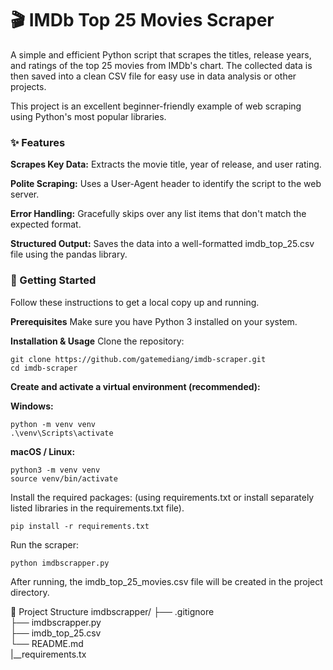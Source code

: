 
# 🎬 IMDb Top 25 Movies Scraper
A simple and efficient Python script that scrapes the titles, release years, and ratings of the top 25 movies from IMDb's chart. The collected data is then saved into a clean CSV file for easy use in data analysis or other projects.

This project is an excellent beginner-friendly example of web scraping using Python's most popular libraries.

### ✨ Features
**Scrapes Key Data:** Extracts the movie title, year of release, and user rating.

**Polite Scraping:** Uses a User-Agent header to identify the script to the web server.

**Error Handling:** Gracefully skips over any list items that don't match the expected format.

**Structured Output:** Saves the data into a well-formatted imdb_top_25.csv file using the pandas library.

### 🚀 Getting Started
Follow these instructions to get a local copy up and running.

**Prerequisites**
Make sure you have Python 3 installed on your system.

**Installation & Usage**
Clone the repository:

```git clone https://github.com/gatemediang/imdb-scraper.git```  
```cd imdb-scraper```

**Create and activate a virtual environment (recommended):**

**Windows:**

`python -m venv venv`  
`.\venv\Scripts\activate`

**macOS / Linux:**

`python3 -m venv venv`  
`source venv/bin/activate`

Install the required packages:
(using requirements.txt or install separately listed libraries in the requirements.txt file).

`pip install -r requirements.txt`

Run the scraper:

`python imdbscrapper.py`

After running, the imdb_top_25_movies.csv file will be created in the project directory.

📂 Project Structure
imdbscrapper/
├── .gitignore  
├── imdbscrapper.py  
├── imdb_top_25.csv  
└── README.md  
|__requirements.tx